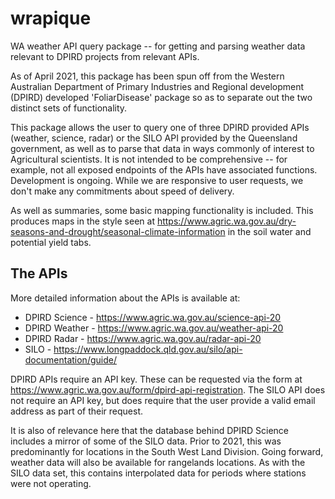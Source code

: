 # wrapique

WA weather API query package -- for getting and parsing weather data relevant to DPIRD projects from relevant APIs. 

As of April 2021, this package has been spun off from the Western Australian Department of Primary Industries and Regional development (DPIRD) developed 'FoliarDisease' package so as to separate out the two distinct sets of functionality.

This package allows the user to query one of three DPIRD provided APIs (weather, science, radar) or the SILO API provided by the Queensland government, as well as to parse that data in ways commonly of interest to Agricultural scientists. It is not intended to be comprehensive -- for example, not all exposed endpoints of the APIs have associated functions. Development is ongoing. While we are responsive to user requests, we don't make any commitments about speed of delivery. 

As well as summaries, some basic mapping functionality is included. This produces maps in the style seen at https://www.agric.wa.gov.au/dry-seasons-and-drought/seasonal-climate-information in the soil water and potential yield tabs. 

## The APIs

More detailed information about the APIs is available at: 

* DPIRD Science - https://www.agric.wa.gov.au/science-api-20
* DPIRD Weather - https://www.agric.wa.gov.au/weather-api-20
* DPIRD Radar - https://www.agric.wa.gov.au/radar-api-20
* SILO - https://www.longpaddock.qld.gov.au/silo/api-documentation/guide/

DPIRD APIs require an API key. These can be requested via the form at https://www.agric.wa.gov.au/form/dpird-api-registration. The SILO API does not require an API key, but does require that the user provide a valid email address as part of their request.

It is also of relevance here that the database behind DPIRD Science includes a mirror of some of the SILO data. Prior to 2021, this was predominantly for locations in the South West Land Division. Going forward, weather data will also be available for rangelands locations. As with the SILO data set, this contains interpolated data for periods where stations were not operating. 
